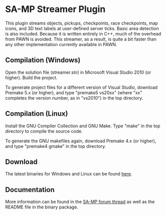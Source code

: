 SA-MP Streamer Plugin
=====================

This plugin streams objects, pickups, checkpoints, race checkpoints, map icons, and 3D text labels at user-defined server ticks. Basic area detection is also included. Because it is written entirely in C++, much of the overhead from PAWN is avoided. This streamer, as a result, is quite a bit faster than any other implementation currently available in PAWN.

Compilation (Windows)
---------------------

Open the solution file (streamer.sln) in Microsoft Visual Studio 2010 (or higher). Build the project.

To generate project files for a different version of Visual Studio, download Premake 5.x (or higher), and type "premake5 vs20xx" (where "xx" completes the version number, as in "vs2010") in the top directory.

Compilation (Linux)
-------------------

Install the GNU Compiler Collection and GNU Make. Type "make" in the top directory to compile the source code.

To generate the GNU makefiles again, download Premake 4.x (or higher), and type "premake4 gmake" in the top directory.

Download
--------

The latest binaries for Windows and Linux can be found [here](https://github.com/samp-incognito/samp-streamer-plugin/releases).

Documentation
-------------

More information can be found in the [SA-MP forum thread](http://forum.sa-mp.com/showthread.php?t=102865) as well as the README file in the binary package.